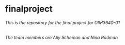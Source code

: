 # finalproject
###### This is the repository for the final project for OIM3640-01
###### The team members are Ally Scheman and Nina Radman
